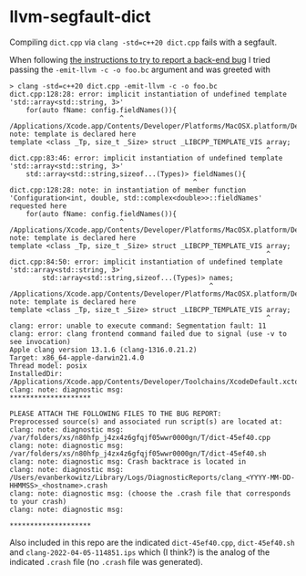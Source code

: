 # llvm-segfault-dict

Compiling `dict.cpp` via `clang -std=c++20 dict.cpp` fails with a segfault.

When following [the instructions to try to report a back-end bug](https://www.llvm.org/docs/HowToSubmitABug.html#backend-code-generator-bugs) I tried passing the `-emit-llvm -c -o foo.bc` argument and was greeted with

```
> clang -std=c++20 dict.cpp -emit-llvm -c -o foo.bc
dict.cpp:128:28: error: implicit instantiation of undefined template 'std::array<std::string, 3>'
    for(auto fName: config.fieldNames()){
                           ^
/Applications/Xcode.app/Contents/Developer/Platforms/MacOSX.platform/Developer/SDKs/MacOSX.sdk/usr/include/c++/v1/__tuple:219:64: note: template is declared here
template <class _Tp, size_t _Size> struct _LIBCPP_TEMPLATE_VIS array;
                                                               ^
dict.cpp:83:46: error: implicit instantiation of undefined template 'std::array<std::string, 3>'
    std::array<std::string,sizeof...(Types)> fieldNames(){
                                             ^
dict.cpp:128:28: note: in instantiation of member function 'Configuration<int, double, std::complex<double>>::fieldNames' requested here
    for(auto fName: config.fieldNames()){
                           ^
/Applications/Xcode.app/Contents/Developer/Platforms/MacOSX.platform/Developer/SDKs/MacOSX.sdk/usr/include/c++/v1/__tuple:219:64: note: template is declared here
template <class _Tp, size_t _Size> struct _LIBCPP_TEMPLATE_VIS array;
                                                               ^
dict.cpp:84:50: error: implicit instantiation of undefined template 'std::array<std::string, 3>'
        std::array<std::string,sizeof...(Types)> names;
                                                 ^
/Applications/Xcode.app/Contents/Developer/Platforms/MacOSX.platform/Developer/SDKs/MacOSX.sdk/usr/include/c++/v1/__tuple:219:64: note: template is declared here
template <class _Tp, size_t _Size> struct _LIBCPP_TEMPLATE_VIS array;
                                                               ^
clang: error: unable to execute command: Segmentation fault: 11
clang: error: clang frontend command failed due to signal (use -v to see invocation)
Apple clang version 13.1.6 (clang-1316.0.21.2)
Target: x86_64-apple-darwin21.4.0
Thread model: posix
InstalledDir: /Applications/Xcode.app/Contents/Developer/Toolchains/XcodeDefault.xctoolchain/usr/bin
clang: note: diagnostic msg:
********************

PLEASE ATTACH THE FOLLOWING FILES TO THE BUG REPORT:
Preprocessed source(s) and associated run script(s) are located at:
clang: note: diagnostic msg: /var/folders/xs/n80hfp_j4zx4z6gfqjf05wwr0000gn/T/dict-45ef40.cpp
clang: note: diagnostic msg: /var/folders/xs/n80hfp_j4zx4z6gfqjf05wwr0000gn/T/dict-45ef40.sh
clang: note: diagnostic msg: Crash backtrace is located in
clang: note: diagnostic msg: /Users/evanberkowitz/Library/Logs/DiagnosticReports/clang_<YYYY-MM-DD-HHMMSS>_<hostname>.crash
clang: note: diagnostic msg: (choose the .crash file that corresponds to your crash)
clang: note: diagnostic msg:

********************
```

Also included in this repo are the indicated `dict-45ef40.cpp`, `dict-45ef40.sh` and `clang-2022-04-05-114851.ips` which (I think?) is the analog of the indicated `.crash` file (no `.crash` file was generated).

